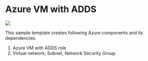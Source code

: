 ﻿# Azure VM with ADDS

<a href="https://azuredeploy.net/" target="_blank">
    <img src="https://azurecomcdn.azureedge.net/mediahandler/acomblog/media/Default/blog/deploybutton.png"/>
</a>


This sample template creates following Azure components and its dependencies.

1. Azure VM with ADDS role
2. Virtual network, Subnet, Network Security Group.
